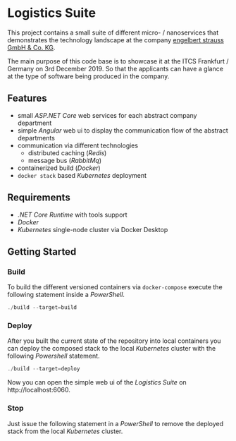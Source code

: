 Logistics Suite
===============

This project contains a small suite of different micro- / nanoservices that demonstrates the technology landscape at the company [engelbert strauss GmbH & Co. KG](https://www.engelbert-strauss.de).

The main purpose of this code base is to showcase it at the ITCS Frankfurt / Germany on 3rd December 2019. So that the
applicants can have a glance at the type of software being produced in the company.

Features
--------
- small _ASP.NET Core_ web services for each abstract company department
- simple _Angular_ web ui to display the communication flow of the abstract departments
- communication via different technologies
  - distributed caching (_Redis_)
  - message bus (_RabbitMq_)
- containerized build (_Docker_)
- `docker stack` based _Kubernetes_ deployment

Requirements
------------
- _.NET Core Runtime_ with tools support
- _Docker_
- _Kubernetes_ single-node cluster via Docker Desktop

Getting Started
---------------

### Build

To build the different versioned containers via `docker-compose` execute the following statement inside a _PowerShell_.

~~~powershell
./build --target=build
~~~

### Deploy

After you built the current state of the repository into local containers you can deploy the composed stack to the local _Kubernetes_ cluster with the following _Powershell_ statement.

~~~powershell
./build --target=deploy
~~~

Now you can open the simple web ui of the _Logistics Suite_ on http://localhost:6060.

### Stop

Just issue the following statement in a _PowerShell_ to remove the deployed stack from the local _Kubernetes_ cluster.

